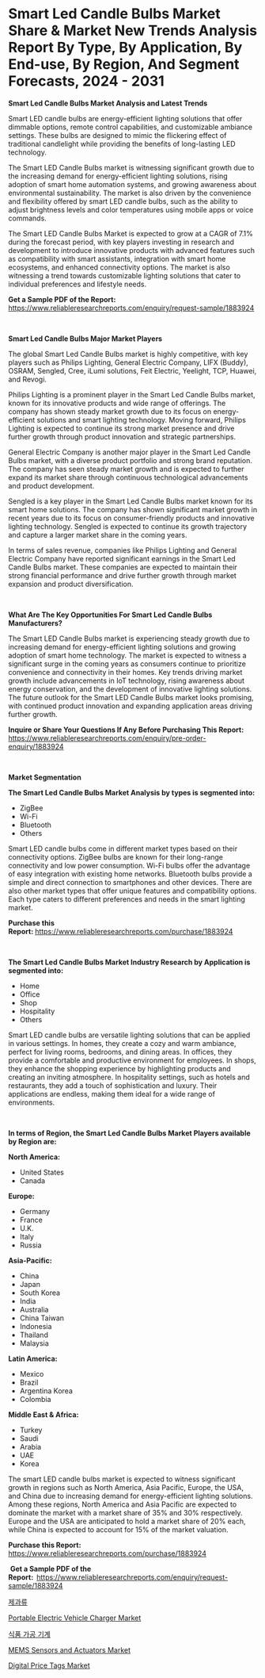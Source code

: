 <p><h1>Smart Led Candle Bulbs Market Share & Market New Trends Analysis Report By Type, By Application, By End-use, By Region, And Segment Forecasts, 2024 - 2031</h1></p><p><strong>Smart Led Candle Bulbs Market Analysis and Latest Trends</strong></p>
<p><p>Smart LED candle bulbs are energy-efficient lighting solutions that offer dimmable options, remote control capabilities, and customizable ambiance settings. These bulbs are designed to mimic the flickering effect of traditional candlelight while providing the benefits of long-lasting LED technology.</p><p>The Smart LED Candle Bulbs market is witnessing significant growth due to the increasing demand for energy-efficient lighting solutions, rising adoption of smart home automation systems, and growing awareness about environmental sustainability. The market is also driven by the convenience and flexibility offered by smart LED candle bulbs, such as the ability to adjust brightness levels and color temperatures using mobile apps or voice commands.</p><p>The Smart LED Candle Bulbs Market is expected to grow at a CAGR of 7.1% during the forecast period, with key players investing in research and development to introduce innovative products with advanced features such as compatibility with smart assistants, integration with smart home ecosystems, and enhanced connectivity options. The market is also witnessing a trend towards customizable lighting solutions that cater to individual preferences and lifestyle needs.</p></p>
<p><strong>Get a Sample PDF of the Report:&nbsp;</strong> <a href="https://www.reliableresearchreports.com/enquiry/request-sample/1883924">https://www.reliableresearchreports.com/enquiry/request-sample/1883924</a></p>
<p>&nbsp;</p>
<p><strong>Smart Led Candle Bulbs Major Market Players</strong></p>
<p><p>The global Smart Led Candle Bulbs market is highly competitive, with key players such as Philips Lighting, General Electric Company, LIFX (Buddy), OSRAM, Sengled, Cree, iLumi solutions, Feit Electric, Yeelight, TCP, Huawei, and Revogi. </p><p>Philips Lighting is a prominent player in the Smart Led Candle Bulbs market, known for its innovative products and wide range of offerings. The company has shown steady market growth due to its focus on energy-efficient solutions and smart lighting technology. Moving forward, Philips Lighting is expected to continue its strong market presence and drive further growth through product innovation and strategic partnerships.</p><p>General Electric Company is another major player in the Smart Led Candle Bulbs market, with a diverse product portfolio and strong brand reputation. The company has seen steady market growth and is expected to further expand its market share through continuous technological advancements and product development.</p><p>Sengled is a key player in the Smart Led Candle Bulbs market known for its smart home solutions. The company has shown significant market growth in recent years due to its focus on consumer-friendly products and innovative lighting technology. Sengled is expected to continue its growth trajectory and capture a larger market share in the coming years.</p><p>In terms of sales revenue, companies like Philips Lighting and General Electric Company have reported significant earnings in the Smart Led Candle Bulbs market. These companies are expected to maintain their strong financial performance and drive further growth through market expansion and product diversification.</p></p>
<p>&nbsp;</p>
<p><strong>What Are The Key Opportunities For Smart Led Candle Bulbs Manufacturers?</strong></p>
<p><p>The Smart LED Candle Bulbs market is experiencing steady growth due to increasing demand for energy-efficient lighting solutions and growing adoption of smart home technology. The market is expected to witness a significant surge in the coming years as consumers continue to prioritize convenience and connectivity in their homes. Key trends driving market growth include advancements in IoT technology, rising awareness about energy conservation, and the development of innovative lighting solutions. The future outlook for the Smart LED Candle Bulbs market looks promising, with continued product innovation and expanding application areas driving further growth.</p></p>
<p><strong>Inquire or Share Your Questions If Any Before Purchasing This Report:</strong> <a href="https://www.reliableresearchreports.com/enquiry/pre-order-enquiry/1883924">https://www.reliableresearchreports.com/enquiry/pre-order-enquiry/1883924</a></p>
<p>&nbsp;</p>
<p><strong>Market Segmentation</strong></p>
<p><strong>The Smart Led Candle Bulbs Market Analysis by types is segmented into:</strong></p>
<p><ul><li>ZigBee</li><li>Wi-Fi</li><li>Bluetooth</li><li>Others</li></ul></p>
<p><p>Smart LED candle bulbs come in different market types based on their connectivity options. ZigBee bulbs are known for their long-range connectivity and low power consumption. Wi-Fi bulbs offer the advantage of easy integration with existing home networks. Bluetooth bulbs provide a simple and direct connection to smartphones and other devices. There are also other market types that offer unique features and compatibility options. Each type caters to different preferences and needs in the smart lighting market.</p></p>
<p><strong>Purchase this Report:&nbsp;</strong><a href="https://www.reliableresearchreports.com/purchase/1883924">https://www.reliableresearchreports.com/purchase/1883924</a></p>
<p>&nbsp;</p>
<p><strong>The Smart Led Candle Bulbs Market Industry Research by Application is segmented into:</strong></p>
<p><ul><li>Home</li><li>Office</li><li>Shop</li><li>Hospitality</li><li>Others</li></ul></p>
<p><p>Smart LED candle bulbs are versatile lighting solutions that can be applied in various settings. In homes, they create a cozy and warm ambiance, perfect for living rooms, bedrooms, and dining areas. In offices, they provide a comfortable and productive environment for employees. In shops, they enhance the shopping experience by highlighting products and creating an inviting atmosphere. In hospitality settings, such as hotels and restaurants, they add a touch of sophistication and luxury. Their applications are endless, making them ideal for a wide range of environments.</p></p>
<p>&nbsp;</p>
<p><strong>In terms of Region, the Smart Led Candle Bulbs Market Players available by Region are:</strong></p>
<p>
    <p> <strong> North America: </strong>
        <ul>
            <li>United States</li>
            <li>Canada</li>
        </ul>
        </p> 
    <p> <strong> Europe: </strong>
        <ul>
            <li>Germany</li>
            <li>France</li>
            <li>U.K.</li>
            <li>Italy</li>
            <li>Russia</li>
        </ul>
        </p> 
    <p> <strong> Asia-Pacific: </strong>
        <ul>
            <li>China</li>
            <li>Japan</li>
            <li>South Korea</li>
            <li>India</li>
            <li>Australia</li>
            <li>China Taiwan</li>
            <li>Indonesia</li>
            <li>Thailand</li>
            <li>Malaysia</li>
        </ul>
        </p> 
    <p> <strong> Latin America: </strong>
        <ul>
            <li>Mexico</li>
            <li>Brazil</li>
            <li>Argentina Korea</li>
            <li>Colombia</li>
        </ul>
        </p> 
    <p> <strong> Middle East & Africa: </strong>
        <ul>
            <li>Turkey</li>
            <li>Saudi</li>
            <li>Arabia</li>
            <li>UAE</li>
            <li>Korea</li>
        </ul>
    </p>
    </p>
<p><p>The smart LED candle bulbs market is expected to witness significant growth in regions such as North America, Asia Pacific, Europe, the USA, and China due to increasing demand for energy-efficient lighting solutions. Among these regions, North America and Asia Pacific are expected to dominate the market with a market share of 35% and 30% respectively. Europe and the USA are anticipated to hold a market share of 20% each, while China is expected to account for 15% of the market valuation.</p></p>
<p><strong>Purchase this Report: </strong><a href="https://www.reliableresearchreports.com/purchase/1883924">https://www.reliableresearchreports.com/purchase/1883924</a></p>
<p>&nbsp;<strong>Get a Sample PDF of the Report:&nbsp;&nbsp;</strong><a href="https://www.reliableresearchreports.com/enquiry/request-sample/1883924">https://www.reliableresearchreports.com/enquiry/request-sample/1883924</a></p>
<p><strong></strong></p>
<p><p><a href="https://github.com/trmesnao7959541/Market-Research-Report-List-1/blob/main/368016310979.md">제과류</a></p><p><a href="https://issuu.com/reportprime-2/docs/portable-electric-vehicle-charger-market-size-2030">Portable Electric Vehicle Charger Market</a></p><p><a href="https://github.com/vsn7qpua81q/Market-Research-Report-List-1/blob/main/259898210980.md">식품 가공 기계</a></p><p><a href="https://github.com/jhcraigie/Market-Research-Report-List-2/blob/main/mems-sensors-and-actuators-market.md">MEMS Sensors and Actuators Market</a></p><p><a href="https://github.com/sonuprakash1/Market-Research-Report-List-2/blob/main/digital-price-tags-market.md">Digital Price Tags Market</a></p></p>